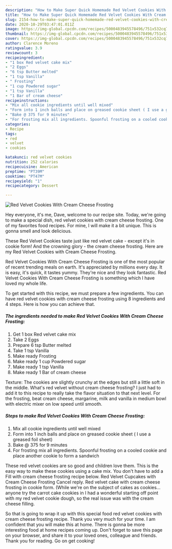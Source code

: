 ```yaml
---
description: "How to Make Super Quick Homemade Red Velvet Cookies With Cream Cheese Frosting"
title: "How to Make Super Quick Homemade Red Velvet Cookies With Cream Cheese Frosting"
slug: 2154-how-to-make-super-quick-homemade-red-velvet-cookies-with-cream-cheese-frosting
date: 2020-10-29T03:47:01.011Z
image: https://img-global.cpcdn.com/recipes/5000483945578496/751x532cq70/red-velvet-cookies-with-cream-cheese-frosting-recipe-main-photo.jpg
thumbnail: https://img-global.cpcdn.com/recipes/5000483945578496/751x532cq70/red-velvet-cookies-with-cream-cheese-frosting-recipe-main-photo.jpg
cover: https://img-global.cpcdn.com/recipes/5000483945578496/751x532cq70/red-velvet-cookies-with-cream-cheese-frosting-recipe-main-photo.jpg
author: Clarence Moreno
ratingvalue: 3.9
reviewcount: 3
recipeingredient:
- "1 box Red velvet cake mix"
- "2 Eggs"
- "6 tsp Butter melted"
- "1 tsp Vanilla"
- " Frosting"
- "1 cup Powdered sugar"
- "1 tsp Vanilla"
- "1 Bar of cream cheese"
recipeinstructions:
- "Mix all cookie ingredients until well mixed"
- "Form into 1 inch balls and place on greased cookie sheet ( I use a greased foil sheet)"
- "Bake @ 375 for 9 minutes"
- "For frosting mix all ingredients. Spoonful frosting on a cooled cookie and place another cookie to form a sandwich"
categories:
- Recipe
tags:
- red
- velvet
- cookies

katakunci: red velvet cookies 
nutrition: 252 calories
recipecuisine: American
preptime: "PT39M"
cooktime: "PT47M"
recipeyield: "1"
recipecategory: Dessert

---
```



![Red Velvet Cookies With Cream Cheese Frosting](https://img-global.cpcdn.com/recipes/5000483945578496/751x532cq70/red-velvet-cookies-with-cream-cheese-frosting-recipe-main-photo.jpg)

Hey everyone, it's me, Dave, welcome to our recipe site. Today, we're going to make a special dish, red velvet cookies with cream cheese frosting. One of my favorites food recipes. For mine, I will make it a bit unique. This is gonna smell and look delicious.

These Red Velvet Cookies taste just like red velvet cake - except it&#39;s in cookie form! And the crowning glory - the cream cheese frosting. Here are my Red Velvet Cookies with Cream Cheese Frosting.

Red Velvet Cookies With Cream Cheese Frosting is one of the most popular of recent trending meals on earth. It's appreciated by millions every day. It is easy, it's quick, it tastes yummy. They're nice and they look fantastic. Red Velvet Cookies With Cream Cheese Frosting is something which I have loved my whole life.


To get started with this recipe, we must prepare a few ingredients. You can have red velvet cookies with cream cheese frosting using 8 ingredients and 4 steps. Here is how you can achieve that.

<!--inarticleads1-->

##### The ingredients needed to make Red Velvet Cookies With Cream Cheese Frosting:

1. Get 1 box Red velvet cake mix
1. Take 2 Eggs
1. Prepare 6 tsp Butter melted
1. Take 1 tsp Vanilla
1. Make ready  Frosting
1. Make ready 1 cup Powdered sugar
1. Make ready 1 tsp Vanilla
1. Make ready 1 Bar of cream cheese


Texture: The cookies are slightly crunchy at the edges but still a little soft in the middle. What&#39;s red velvet without cream cheese frosting? I just had to add it to this recipe to really take the flavor situation to that next level. For the frosting, beat cream cheese, margarine, milk and vanilla in medium bowl with electric mixer on low speed until smooth. 

<!--inarticleads2-->

##### Steps to make Red Velvet Cookies With Cream Cheese Frosting:

1. Mix all cookie ingredients until well mixed
1. Form into 1 inch balls and place on greased cookie sheet ( I use a greased foil sheet)
1. Bake @ 375 for 9 minutes
1. For frosting mix all ingredients. Spoonful frosting on a cooled cookie and place another cookie to form a sandwich


These red velvet cookies are so good and children love them. This is the easy way to make these cookies using a cake mix. You don&#39;t have to add a Fill with cream cheese frosting recipe below. Red Velvet Cupcakes with Cream Cheese Frosting Cancel reply. Red velvet cake with cream cheese frosting in cookie form. (While we&#39;re on the subject of cakes as cookies… anyone try the carrot cake cookies in I had a wonderful starting off point with my red velvet cookie dough, so the real issue was with the cream cheese filling. 

So that is going to wrap it up with this special food red velvet cookies with cream cheese frosting recipe. Thank you very much for your time. I am confident that you will make this at home. There is gonna be more interesting food at home recipes coming up. Don't forget to save this page on your browser, and share it to your loved ones, colleague and friends. Thank you for reading. Go on get cooking!
